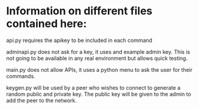 # Information on different files contained here:
api.py requires the apikey to be included in each command

adminapi.py does not ask for a key, it uses and example admin key. This is not going to be available in any real environment but allows quick testing.

main.py does not allow APIs, it uses a python menu to ask the user for their commands.

keygen.py will be used by a peer who wishes to connect to generate a random public and private key. The public key will be given to the admin to add the peer to the network.

